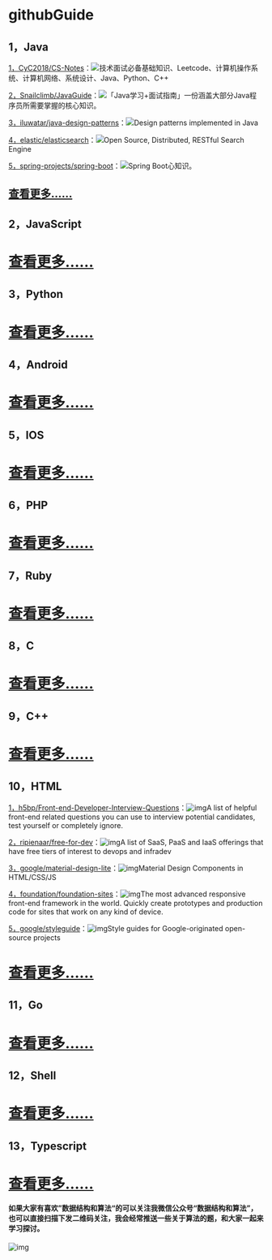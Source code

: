 # githubGuide
## 1，Java

[1，CyC2018/CS-Notes](https://github.com/CyC2018/CS-Notes)：![](https://img.shields.io/github/stars/CyC2018/CS-Notes?style=social)技术面试必备基础知识、Leetcode、计算机操作系统、计算机网络、系统设计、Java、Python、C++

[2，Snailclimb/JavaGuide](https://github.com/Snailclimb/JavaGuide)：![](https://img.shields.io/github/stars/Snailclimb/JavaGuide?style=social)「Java学习+面试指南」一份涵盖大部分Java程序员所需要掌握的核心知识。

[3，iluwatar/java-design-patterns](https://github.com/iluwatar/java-design-patterns)：![](https://img.shields.io/github/stars/iluwatar/java-design-patterns?style=social)Design patterns implemented in Java

[4，elastic/elasticsearch](https://github.com/elastic/elasticsearch)：![](https://img.shields.io/github/stars/elastic/elasticsearch?style=social)Open Source, Distributed, RESTful Search Engine

[5，spring-projects/spring-boot](https://github.com/spring-projects/spring-boot)：![](https://img.shields.io/github/stars/spring-projects/spring-boot?style=social)Spring Boot心知识。

## [查看更多……](https://github.com/sdwwld/githubGuide/blob/master/doc/JavaGuide.md)



## 2，JavaScript





# [查看更多……](https://github.com/sdwwld/githubGuide/blob/master/doc/JavaScriptGuide.md)

## 3，Python



# [查看更多……](https://github.com/sdwwld/githubGuide/blob/master/doc/PythonGuide.md)

## 4，Android





# [查看更多……](https://github.com/sdwwld/githubGuide/blob/master/doc/AndroidGuide.md)

## 5，IOS





# [查看更多……](https://github.com/sdwwld/githubGuide/blob/master/doc/IOSGuide.md)

## 6，PHP



# [查看更多……](https://github.com/sdwwld/githubGuide/blob/master/doc/PHPGuide.md)

## 7，Ruby



# [查看更多……](https://github.com/sdwwld/githubGuide/blob/master/doc/RubyGuide.md)

## 8，C





# [查看更多……](https://github.com/sdwwld/githubGuide/blob/master/doc/CGuide.md)

## 9，C++





# [查看更多……](https://github.com/sdwwld/githubGuide/blob/master/doc/CplusplusGuide.md)

## 10，HTML

[1，h5bp/Front-end-Developer-Interview-Questions](https://github.com/h5bp/Front-end-Developer-Interview-Questions)：![img](https://img.shields.io/github/stars/h5bp/Front-end-Developer-Interview-Questions?style=social)A list of helpful front-end related questions you can use to interview potential candidates, test yourself or completely ignore.

[2，ripienaar/free-for-dev](https://github.com/ripienaar/free-for-dev)：![img](https://img.shields.io/github/stars/ripienaar/free-for-dev?style=social)A list of SaaS, PaaS and IaaS offerings that have free tiers of interest to devops and infradev

[3，google/material-design-lite](https://github.com/google/material-design-lite)：![img](https://img.shields.io/github/stars/google/material-design-lite?style=social)Material Design Components in HTML/CSS/JS

[4，foundation/foundation-sites](https://github.com/foundation/foundation-sites)：![img](https://img.shields.io/github/stars/foundation/foundation-sites?style=social)The most advanced responsive front-end framework in the world. Quickly create prototypes and production code for sites that work on any kind of device.

[5，google/styleguide](https://github.com/google/styleguide)：![img](https://img.shields.io/github/stars/google/styleguide?style=social)Style guides for Google-originated open-source projects

# [查看更多……](https://github.com/sdwwld/githubGuide/blob/master/doc/HTMLGuide.md)

## 11，Go





# [查看更多……](https://github.com/sdwwld/githubGuide/blob/master/doc/GoGuide.md)

## 12，Shell







# [查看更多……](https://github.com/sdwwld/githubGuide/blob/master/doc/ShellGuide.md)

## 13，Typescript





# [查看更多……](https://github.com/sdwwld/githubGuide/blob/master/doc/TypescriptGuide.md)

#### 如果大家有喜欢”数据结构和算法“的可以关注我微信公众号“数据结构和算法”，也可以直接扫描下发二维码关注，我会经常推送一些关于算法的题，和大家一起来学习探讨。



![img](https://img-blog.csdnimg.cn/20200807155236311.png)



